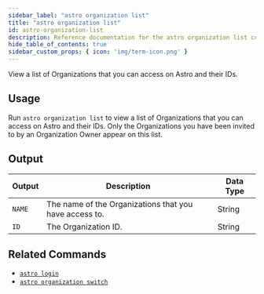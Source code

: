 ```yaml
---
sidebar_label: "astro organization list"
title: "astro organization list"
id: astro-organization-list
description: Reference documentation for the astro organization list command.
hide_table_of_contents: true
sidebar_custom_props: { icon: 'img/term-icon.png' } 
---
```


View a list of Organizations that you can access on Astro and their IDs.

## Usage

Run `astro organization list` to view a list of Organizations that you can access on Astro and their IDs. Only the Organizations you have been invited to by an Organization Owner appear on this list.

## Output

| Output | Description                                            | Data Type |
| ------ | ------------------------------------------------------ | --------- |
| `NAME` | The name of the Organizations that you have access to. | String    |
| `ID`   | The Organization ID.                                   | String    |

## Related Commands

- [`astro login`](cli/astro-login.md)
- [`astro organization switch`](cli/astro-organization-switch.md)
